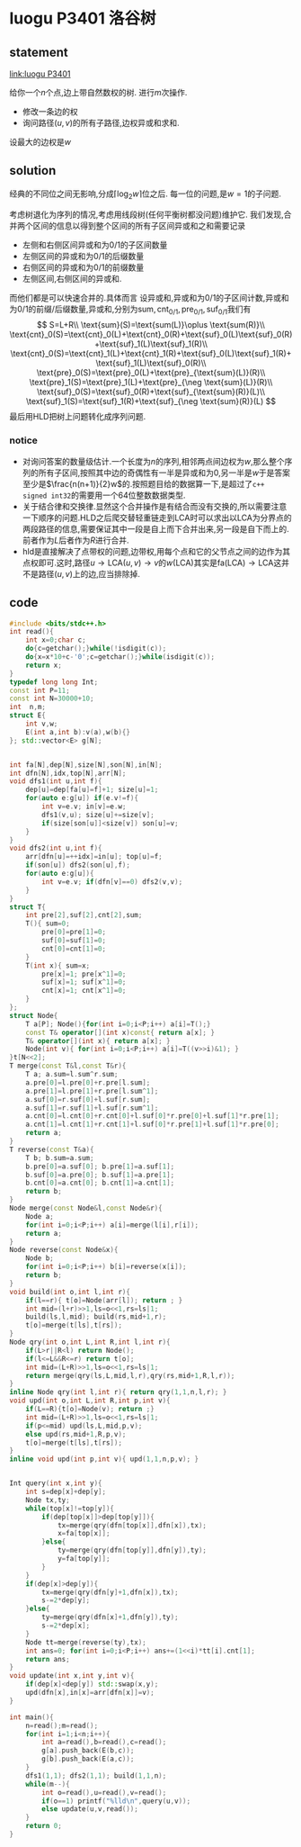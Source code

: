 # luogu P3401 洛谷树

## statement

[link:luogu P3401](https://www.luogu.com.cn/problem/P3401)

给你一个$n$个点,边上带自然数权的树.
进行$m$次操作.

- 修改一条边的权
- 询问路径$(u,v)$的所有子路径,边权异或和求和.

设最大的边权是$w$

## solution

经典的不同位之间无影响,分成$\lceil \log_2 w\rceil$位之后.
每一位的问题,是$w=1$的子问题.

考虑树退化为序列的情况,考虑用线段树(任何平衡树都没问题)维护它.
我们发现,合并两个区间的信息以得到整个区间的所有子区间异或和之和需要记录

- 左侧和右侧区间异或和为$0/1$的子区间数量
- 左侧区间的异或和为$0/1$的后缀数量
- 右侧区间的异或和为$0/1$的前缀数量
- 左侧区间,右侧区间的异或和.

而他们都是可以快速合并的.具体而言
设异或和,异或和为$0/1$的子区间计数,异或和为$0/1$的前缀/后缀数量,异或和,分别为$\text{sum},\text{cnt}_{0/1},\text{pre}_{0/1},\text{suf}_{0/1}$我们有
$$
S=L+R\\
\text{sum}(S)=\text{sum(L)}\oplus \text{sum(R)}\\
\text{cnt}_0(S)=\text{cnt}_0(L)+\text{cnt}_0(R)+\text{suf}_0(L)\text{suf}_0(R)+\text{suf}_1(L)\text{suf}_1(R)\\
\text{cnt}_0(S)=\text{cnt}_1(L)+\text{cnt}_1(R)+\text{suf}_0(L)\text{suf}_1(R)+\text{suf}_1(L)\text{suf}_0(R)\\
\text{pre}_0(S)=\text{pre}_0(L)+\text{pre}_{\text{sum}(L)}(R)\\
\text{pre}_1(S)=\text{pre}_1(L)+\text{pre}_{\neg \text{sum}(L)}(R)\\
\text{suf}_0(S)=\text{suf}_0(R)+\text{suf}_{\text{sum}(R)}(L)\\
\text{suf}_1(S)=\text{suf}_1(R)+\text{suf}_{\neg \text{sum}(R)}(L)
$$
最后用HLD把树上问题转化成序列问题.

### notice

- 对询问答案的数量级估计.一个长度为$n$的序列,相邻两点间边权为$w$,那么整个序列的所有子区间,按照其中边的奇偶性有一半是异或和为$0$,另一半是$w$于是答案至少是$\frac{n(n+1)}{2}w$的.按照题目给的数据算一下,是超过了`c++ signed int32`的需要用一个64位整数数据类型.
- 关于结合律和交换律.显然这个合并操作是有结合而没有交换的,所以需要注意一下顺序的问题.HLD之后爬交替轻重链走到LCA时可以求出以LCA为分界点的两段路径的信息,需要保证其中一段是自上而下合并出来,另一段是自下而上的.前者作为$L$后者作为$R$进行合并.
- hld是直接解决了点带权的问题,边带权,用每个点和它的父节点之间的边作为其点权即可.这时,路径$u\to \text{LCA}(u,v)\to v$的$w(\text{LCA})$其实是$\text{fa}(\text{LCA})\to\text{LCA}$这并不是路径$(u,v)$上的边,应当排除掉.

## code



```cpp
#include <bits/stdc++.h>
int read(){
	int x=0;char c;
	do{c=getchar();}while(!isdigit(c));
	do{x=x*10+c-'0';c=getchar();}while(isdigit(c));
	return x;
}
typedef long long Int;
const int P=11;
const int N=30000+10;
int  n,m;
struct E{
	int v,w;
	E(int a,int b):v(a),w(b){}
}; std::vector<E> g[N];


int fa[N],dep[N],size[N],son[N],in[N];
int dfn[N],idx,top[N],arr[N];
void dfs1(int u,int f){
	dep[u]=dep[fa[u]=f]+1; size[u]=1;
	for(auto e:g[u]) if(e.v!=f){
		int v=e.v; in[v]=e.w;
		dfs1(v,u); size[u]+=size[v];
		if(size[son[u]]<size[v]) son[u]=v;
	}
}
void dfs2(int u,int f){
	arr[dfn[u]=++idx]=in[u]; top[u]=f;
	if(son[u]) dfs2(son[u],f);
	for(auto e:g[u]){
		int v=e.v; if(dfn[v]==0) dfs2(v,v);
	}
}
struct T{
	int pre[2],suf[2],cnt[2],sum;
	T(){ sum=0;
		pre[0]=pre[1]=0;
		suf[0]=suf[1]=0;
		cnt[0]=cnt[1]=0;
	}
	T(int x){ sum=x;
		pre[x]=1; pre[x^1]=0;
		suf[x]=1; suf[x^1]=0;
		cnt[x]=1; cnt[x^1]=0;
	}
};
struct Node{
	T a[P]; Node(){for(int i=0;i<P;i++) a[i]=T();}
	const T& operator[](int x)const{ return a[x]; }
	T& operator[](int x){ return a[x]; }
	Node(int v){ for(int i=0;i<P;i++) a[i]=T((v>>i)&1); }
}t[N<<2];
T merge(const T&l,const T&r){
	T a; a.sum=l.sum^r.sum;
	a.pre[0]=l.pre[0]+r.pre[l.sum];
	a.pre[1]=l.pre[1]+r.pre[l.sum^1];
	a.suf[0]=r.suf[0]+l.suf[r.sum];
	a.suf[1]=r.suf[1]+l.suf[r.sum^1];
	a.cnt[0]=l.cnt[0]+r.cnt[0]+l.suf[0]*r.pre[0]+l.suf[1]*r.pre[1];
	a.cnt[1]=l.cnt[1]+r.cnt[1]+l.suf[0]*r.pre[1]+l.suf[1]*r.pre[0];
	return a;
}
T reverse(const T&a){
	T b; b.sum=a.sum;
	b.pre[0]=a.suf[0]; b.pre[1]=a.suf[1];
	b.suf[0]=a.pre[0]; b.suf[1]=a.pre[1];
	b.cnt[0]=a.cnt[0]; b.cnt[1]=a.cnt[1];
	return b;
}
Node merge(const Node&l,const Node&r){
	Node a;
	for(int i=0;i<P;i++) a[i]=merge(l[i],r[i]);
	return a;
}
Node reverse(const Node&x){
	Node b;
	for(int i=0;i<P;i++) b[i]=reverse(x[i]);
	return b;
}
void build(int o,int l,int r){
	if(l==r){ t[o]=Node(arr[l]); return ; }
	int mid=(l+r)>>1,ls=o<<1,rs=ls|1;
	build(ls,l,mid); build(rs,mid+1,r);
	t[o]=merge(t[ls],t[rs]);
}
Node qry(int o,int L,int R,int l,int r){
	if(L>r||R<l) return Node();
	if(l<=L&&R<=r) return t[o];
	int mid=(L+R)>>1,ls=o<<1,rs=ls|1;
	return merge(qry(ls,L,mid,l,r),qry(rs,mid+1,R,l,r));
}
inline Node qry(int l,int r){ return qry(1,1,n,l,r); }
void upd(int o,int L,int R,int p,int v){
	if(L==R){t[o]=Node(v); return ;}
	int mid=(L+R)>>1,ls=o<<1,rs=ls|1;
	if(p<=mid) upd(ls,L,mid,p,v);
	else upd(rs,mid+1,R,p,v);
	t[o]=merge(t[ls],t[rs]);
}
inline void upd(int p,int v){ upd(1,1,n,p,v); }


Int query(int x,int y){
	int s=dep[x]+dep[y];
	Node tx,ty;
	while(top[x]!=top[y]){
		if(dep[top[x]]>dep[top[y]]){
			tx=merge(qry(dfn[top[x]],dfn[x]),tx);
			x=fa[top[x]];
		}else{
			ty=merge(qry(dfn[top[y]],dfn[y]),ty);
			y=fa[top[y]];
		}
	}
	if(dep[x]>dep[y]){
		tx=merge(qry(dfn[y]+1,dfn[x]),tx);
		s-=2*dep[y];
	}else{
		ty=merge(qry(dfn[x]+1,dfn[y]),ty);
		s-=2*dep[x];
	}
	Node tt=merge(reverse(ty),tx);
	int ans=0; for(int i=0;i<P;i++) ans+=(1<<i)*tt[i].cnt[1];
	return ans;
}
void update(int x,int y,int v){
	if(dep[x]<dep[y]) std::swap(x,y);
	upd(dfn[x],in[x]=arr[dfn[x]]=v);
}

int main(){
	n=read();m=read();
	for(int i=1;i<n;i++){
		int a=read(),b=read(),c=read();
		g[a].push_back(E(b,c));
		g[b].push_back(E(a,c));
	}
	dfs1(1,1); dfs2(1,1); build(1,1,n);
	while(m--){
		int o=read(),u=read(),v=read();
		if(o==1) printf("%lld\n",query(u,v));
		else update(u,v,read());
	}
	return 0;
}
```
